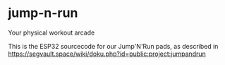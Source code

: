 # jump-n-run
Your physical workout arcade

This is the ESP32 sourcecode for our Jump'N'Run pads, as described in https://segvault.space/wiki/doku.php?id=public:project:jumpandrun
